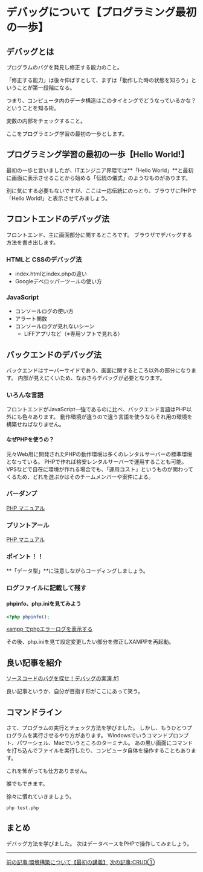 # デバッグについて【プログラミング最初の一歩】

## デバッグとは

プログラムのバグを発見し修正する能力のこと。

「修正する能力」は後々伸ばすとして、まずは「動作した時の状態を知ろう」ということが第一段階になる。

つまり、コンピュータ内のデータ構造はこのタイミングでどうなっているかな？ということを知る術。

変数の内部をチェックすること。

ここをプログラミング学習の最初の一歩とします。

## プログラミング学習の最初の一歩【Hello World!】

最初の一歩と言いましたが、ITエンジニア界隈では**「Hello World」**と最初に画面に表示させることから始める「伝統の儀式」のようなものがあります。

別に気にする必要もないですが、ここは一応伝統にのっとり、ブラウザにPHPで「Hello World!」と表示させてみましょう。


## フロントエンドのデバッグ法

フロントエンド、主に画面部分に関するところです。
ブラウザでデバッグする方法を書き出します。

### HTMLと CSSのデバッグ法

- index.htmlとindex.phpの違い
- Googleデベロッパーツールの使い方

### JavaScript

- コンソールログの使い方
- アラート関数
- コンソールログが見れないシーン
  - LIFFアプリなど（※専用ソフトで見れる）

## バックエンドのデバッグ法

バックエンドはサーバーサイドであり、画面に関するところ以外の部分になります。
内部が見えにくいため、なおさらデバッグが必要となります。

### いろんな言語

フロントエンドがJavaScript一強であるのに比べ、バックエンド言語はPHP以外にも色々あります。
動作環境が違うので違う言語を使うならそれ用の環境を構築せねばなりません。

#### なぜPHPを使うの？
元々Web用に開発されたPHPの動作環境は多くのレンタルサーバーの標準環境となっている。
PHPで作れば格安レンタルサーバーで運用することも可能。
VPSなどで自在に環境が作れる場合でも、「運用コスト」というものが関わってくるため、どれを選ぶかはそのチームメンバーや案件による。


### バーダンプ

[PHP マニュアル]([URL](https://www.php.net/manual/ja/function.var-dump.php))

### プリントアール

[PHP マニュアル]([URL](https://www.php.net/manual/ja/function.print-r.php))


### ポイント！！

**「データ型」**に注意しながらコーディングしましょう。


### ログファイルに記載して残す

#### phpinfo、php.iniを見てみよう

```php
<?php phpinfo();
```
[xampp でphpエラーログを表示する]([URL](https://office-obata.com/report/memorandum/post-4864/))


その後、php.iniを見て設定変更したい部分を修正しXAMPPを再起動。

## 良い記事を紹介

[ソースコードのバグを探せ！デバッグの実演 #1](https://blog.senseshare.jp/debug01.html)


良い記事というか、自分が目指す形がここにあって笑う。


## コマンドライン

さて、プログラムの実行とチェック方法を学びました。
しかし、もうひとつプログラムを実行させるやり方があります。
Windowsでいうコマンドプロンプト、パワーシェル、Macでいうところのターミナル。
あの黒い画面にコマンドを打ち込んでファイルを実行したり、コンピュータ自体を操作することもあります。

これを怖がっても仕方ありません。

誰でもできます。

徐々に慣れていきましょう。

```コマンドライン
php test.php
```



## まとめ

デバッグ方法を学びました。
次はデータベースをPHPで操作してみましょう。

***

[前の記事:環境構築について【最初の講義】](https://barcode-blog.netlify.app/blog/zjogf8j1y9)
[次の記事:CRUD①](https://barcode-blog.netlify.app/blog/z5coq5i7ji)




